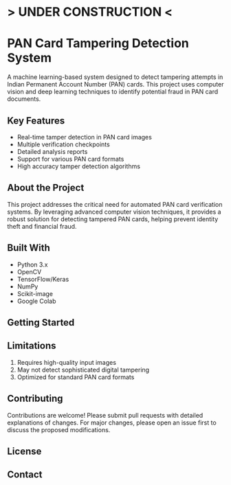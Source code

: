 # > UNDER CONSTRUCTION <

#  PAN Card Tampering Detection System

A machine learning-based system designed to detect tampering attempts in Indian Permanent Account Number (PAN) cards. This project uses computer vision and deep learning techniques to identify potential fraud in PAN card documents.

##  Key Features

- Real-time tamper detection in PAN card images
- Multiple verification checkpoints
- Detailed analysis reports
- Support for various PAN card formats
- High accuracy tamper detection algorithms

##  About the Project

This project addresses the critical need for automated PAN card verification systems. By leveraging advanced computer vision techniques, it provides a robust solution for detecting tampered PAN cards, helping prevent identity theft and financial fraud.

##  Built With

- Python 3.x
- OpenCV
- TensorFlow/Keras
- NumPy
- Scikit-image
- Google Colab

##  Getting Started

##  Limitations

1. Requires high-quality input images
2. May not detect sophisticated digital tampering
3. Optimized for standard PAN card formats

##  Contributing

Contributions are welcome! Please submit pull requests with detailed explanations of changes. For major changes, please open an issue first to discuss the proposed modifications.

##  License

## Contact
